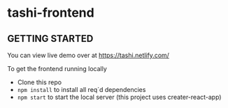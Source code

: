 # tashi-frontend



## GETTING STARTED
You can view live demo over at  https://tashi.netlify.com/ 

To get the frontend running locally
- Clone this repo
- `npm install` to install all req`d dependencies
- `npm start` to start the local server (this project uses creater-react-app)

